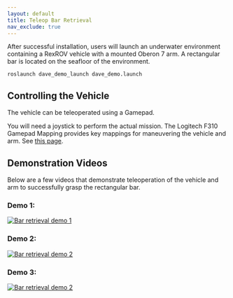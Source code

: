 ```yaml
---
layout: default
title: Teleop Bar Retrieval
nav_exclude: true
---
```


After successful installation, users will launch an underwater environment containing a RexROV vehicle with a mounted Oberon 7 arm. A rectangular bar is located on the seafloor of the environment.
```
roslaunch dave_demo_launch dave_demo.launch
```

## Controlling the Vehicle

The vehicle can be teleoperated using a Gamepad.

You will need a joystick to perform the actual mission. The Logitech F310 Gamepad Mapping provides key mappings for maneuvering the vehicle and arm. See [this page](https://github.com/Field-Robotics-Lab/dave/wiki/Logitech-F310-Gamepad-Mapping).

## Demonstration Videos

Below are a few videos that demonstrate teleoperation of the vehicle and arm to successfully grasp the rectangular bar.

### Demo 1:
[![Bar retrieval demo 1](https://img.youtube.com/vi/QrkXKbiY-HQ/0.jpg)](https://youtu.be/QrkXKbiY-HQ)

### Demo 2:
[![Bar retrieval demo 2](https://img.youtube.com/vi/iSvfhkhg_Ek/0.jpg)](https://youtu.be/iSvfhkhg_Ek)

### Demo 3:
[![Bar retrieval demo 2](https://img.youtube.com/vi/RTrgcnNKmig/0.jpg)](https://youtu.be/RTrgcnNKmig)
